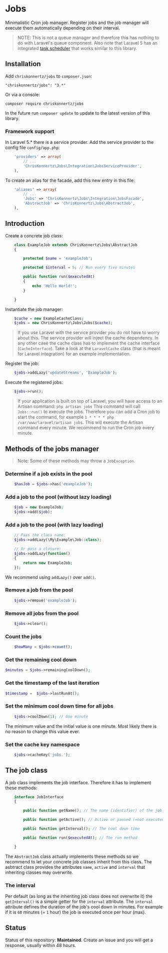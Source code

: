# Jobs

Minimalistic Cron job manager. Register jobs and the job manager will execute them automatically depending on their interval.

> NOTE: This is not a queue manager and therefore this has nothing to do with Laravel's queue component. Also note that Laravel 5 has an integrated [task scheduler](https://laravel.com/docs/5.5/scheduling) that works similar to this library.

## Installation

Add `chriskonnertz/jobs` to `composer.json`:

    "chriskonnertz/jobs": "3.*"
    
Or via a console:

```
composer require chriskonnertz/jobs
```

In the future run `composer update` to update to the latest version of this library.

### Framework support

In Laravel 5.* there is a service provider. Add the service provider to the config file `config/app.php`:

```php
    'providers' => array(
        // ...
        'ChrisKonnertz\Jobs\Integration\JobsServiceProvider',
    ),
```

To create an alias for the facade, add this new entry in this file:

```php
    'aliases' => array(
        // ...
        'Jobs' => 'ChrisKonnertz\Jobs\Integration\JobsFacade',
        'AbstractJob' => 'ChrisKonnertz\Jobs\AbstractJob',
    ),
```

## Introduction

Create a concrete job class:
```php
    class ExampleJob extends ChrisKonnertz\Jobs\AbstractJob 
    {

        protected $name = 'exampleJob';

        protected $interval = 5; // Run every five minutes

        public function run($executedAt)
        {
            echo 'Hello World!';
        }

    }
```

Instantiate the job manager:
```php
    $cache = new ExampleCacheClass;
    $jobs = new ChrisKonnertz\Jobs\Jobs($cache);
```

> If you use Laravel with the service provider you do not have to worry about this. The service provider will inject the cache dependency. In any other case the cache class has to implement the cache interface (`CacheInterface`). Take a look at the `LaravelCache` class (that is meant for Laravel integration) for an example implementation.

Register the job:
```php
    $jobs->addLazy('updateStreams', 'ExampleJob');
```

Execute the registered jobs:
```php
    $jobs->run();
```

> If your application is built on top of Laravel, you will have access to an Artisan command: `php artisan jobs` This command will call `Jobs::run()` to execute the jobs. Therefore you can add a Cron job to start the command, for example `1 * * * * php /var/www/laravel/artisan jobs`. This will execute the Artisan command every minute. We recommend to run the Cron job every minute.

## Methods of the jobs manager

> Note: Some of these methods may throw a `JobException`.

### Determine if a job exists in the pool
```php
    $hasJob = $jobs->has('exampleJob');
```

### Add a job to the pool (without lazy loading)
```php
    $job = new ExampleJob;
    $jobs->add($job);
```

### Add a job to the pool (with lazy loading)
```php
    // Pass the class name:
    $jobs->addLazy(\My\Example\Job::class);

    // Or pass a closure:
    $jobs->addLazy(function()
    {
        return new ExampleJob;
    });
```

We recommend using `addLazy()` over `add()`.

### Remove a job from the pool
```php
    $jobs->remove('exampleJob');
```

### Remove all jobs from the pool
```php
    $jobs->clear();
```

### Count the jobs
```php
    $howMany = $jobs->count();
```

### Get the remaining cool down
```php
$minutes = $jobs->remainingCoolDown();
```
    
### Get the timestamp of the last iteration
```php
$timestamp =  $jobs->lastRunAt();
```
### Set the minimum cool down time for all jobs
```php
    $jobs->coolDown(1); // One minute
```

The minimum value and the initial value is one minute. Most likely there is no reason to change this value ever.

### Set the cache key namespace
```php
    $jobs->cacheKey('jobs.');
```

## The job class

A job class implements the job interface. Therefore it has to implement these methods:

```php
    interface JobInterface 
    {

        public function getName(); // The name (identifier) of the job

        public function getActive(); // Active or paused (=not executed)?

        public function getInterval(); // The cool down time

        public function run($executedAt); // The run method

    }
```

The `AbstractJob` class actually implements these methods so we recommend to let your concrete job classes inherit from this class. The asbtract class provides the attributes `name`, `active` and `interval` that inheriting classes may overwrite.

### The interval

Per default (as long as the inheriting job class does not overwrite it) the `getInterval()` is a simple getter 
for the `interval` attribute. The `interval` attribute defines the duration of the job's cool down in minutes. For example if it is `60` minutes (= `1` hour) the job is executed once per hour (max).

## Status

Status of this repository: **Maintained**. Create an issue and you will get a response, usually within 48 hours.
